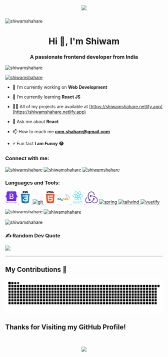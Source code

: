 <h1 align="center">
  <img src="https://user-images.githubusercontent.com/73097560/115834477-dbab4500-a447-11eb-908a-139a6edaec5c.gif">
</h1>
<p align="left"> <img src="https://komarev.com/ghpvc/?username=shiwamshahare&label=Profile%20views&color=0e75b6&style=flat" alt="shiwamshahare" /> </p>
<h1 align="center">Hi 👋, I'm Shiwam</h1>
<h3 align="center">A passionate frontend developer from India</h3>

<p align="left"> <img src="https://komarev.com/ghpvc/?username=shiwamshahare&label=Profile%20views&color=0e75b6&style=flat" alt="shiwamshahare" /> </p>

<p align="left"> <a href="https://github.com/ryo-ma/github-profile-trophy"><img src="https://github-profile-trophy.vercel.app/?username=shiwamshahare" alt="shiwamshahare" /></a> </p>

- 🔭 I’m currently working on **Web Development**

- 🌱 I’m currently learning **React JS**

- 👨‍💻 All of my projects are available at [https://shiwamshahare.netlify.app](https://shiwamshahare.netlify.app)

- 💬 Ask me about **React**

- 📫 How to reach me **com.shahare@gmail.com**

- ⚡ Fun fact **I am Funny 😂**

<h3 align="left">Connect with me:</h3>
<p align="left">
<a href="https://linkedin.com/in/shiwamshahare" target="blank"><img align="center" src="https://raw.githubusercontent.com/rahuldkjain/github-profile-readme-generator/master/src/images/icons/Social/linked-in-alt.svg" alt="shiwamshahare" height="30" width="40" /></a>
<a href="https://fb.com/shiwamshahare" target="blank"><img align="center" src="https://raw.githubusercontent.com/rahuldkjain/github-profile-readme-generator/master/src/images/icons/Social/facebook.svg" alt="shiwamshahare" height="30" width="40" /></a>
<a href="https://instagram.com/shiwamshahare" target="blank"><img align="center" src="https://raw.githubusercontent.com/rahuldkjain/github-profile-readme-generator/master/src/images/icons/Social/instagram.svg" alt="shiwamshahare" height="30" width="40" /></a>
</p>

<h3 align="left">Languages and Tools:</h3>
<p align="left"> <a href="https://getbootstrap.com" target="_blank" rel="noreferrer"> <img src="https://raw.githubusercontent.com/devicons/devicon/master/icons/bootstrap/bootstrap-plain-wordmark.svg" alt="bootstrap" width="40" height="40"/> </a> <a href="https://www.w3schools.com/css/" target="_blank" rel="noreferrer"> <img src="https://raw.githubusercontent.com/devicons/devicon/master/icons/css3/css3-original-wordmark.svg" alt="css3" width="40" height="40"/> </a> <a href="https://git-scm.com/" target="_blank" rel="noreferrer"> <img src="https://www.vectorlogo.zone/logos/git-scm/git-scm-icon.svg" alt="git" width="40" height="40"/> </a> <a href="https://www.w3.org/html/" target="_blank" rel="noreferrer"> <img src="https://raw.githubusercontent.com/devicons/devicon/master/icons/html5/html5-original-wordmark.svg" alt="html5" width="40" height="40"/> </a> <a href="https://www.mysql.com/" target="_blank" rel="noreferrer"> <img src="https://raw.githubusercontent.com/devicons/devicon/master/icons/mysql/mysql-original-wordmark.svg" alt="mysql" width="40" height="40"/> </a> <a href="https://reactjs.org/" target="_blank" rel="noreferrer"> <img src="https://raw.githubusercontent.com/devicons/devicon/master/icons/react/react-original-wordmark.svg" alt="react" width="40" height="40"/> </a> <a href="https://redux.js.org" target="_blank" rel="noreferrer"> <img src="https://raw.githubusercontent.com/devicons/devicon/master/icons/redux/redux-original.svg" alt="redux" width="40" height="40"/> </a> <a href="https://spring.io/" target="_blank" rel="noreferrer"> <img src="https://www.vectorlogo.zone/logos/springio/springio-icon.svg" alt="spring" width="40" height="40"/> </a> <a href="https://tailwindcss.com/" target="_blank" rel="noreferrer"> <img src="https://www.vectorlogo.zone/logos/tailwindcss/tailwindcss-icon.svg" alt="tailwind" width="40" height="40"/> </a> <a href="https://vuetifyjs.com/en/" target="_blank" rel="noreferrer"> <img src="https://bestofjs.org/logos/vuetify.svg" alt="vuetify" width="40" height="40"/> </a> </p>

<p><img align="left" src="https://github-readme-stats.vercel.app/api/top-langs?username=shiwamshahare&show_icons=true&locale=en&layout=compact" alt="shiwamshahare" /></p>

<p>&nbsp;<img align="center" src="https://github-readme-stats.vercel.app/api?username=shiwamshahare&show_icons=true&locale=en" alt="shiwamshahare" /></p>

<p><img align="center" src="https://github-readme-streak-stats.herokuapp.com/?user=shiwamshahare&" alt="shiwamshahare" /></p>

### ✍️ Random Dev Quote

![](https://quotes-github-readme.vercel.app/api?type=horizontal&theme=tokyonight)

---

## My Contributions 🐍

<picture>
  <source
    media="(prefers-color-scheme: dark)"
    srcset="./snake_dark.svg"
  />
  <source
    media="(prefers-color-scheme: light)"
    srcset="./snake.svg"
  />
  <img
    alt="GitHub contribution grid snake animation"
    src="./snake.svg"
  />
</picture>

<br />

## Thanks for Visiting my GitHub Profile!

<h1 align="center">
  <img src="https://user-images.githubusercontent.com/73097560/115834477-dbab4500-a447-11eb-908a-139a6edaec5c.gif">
</h1>
